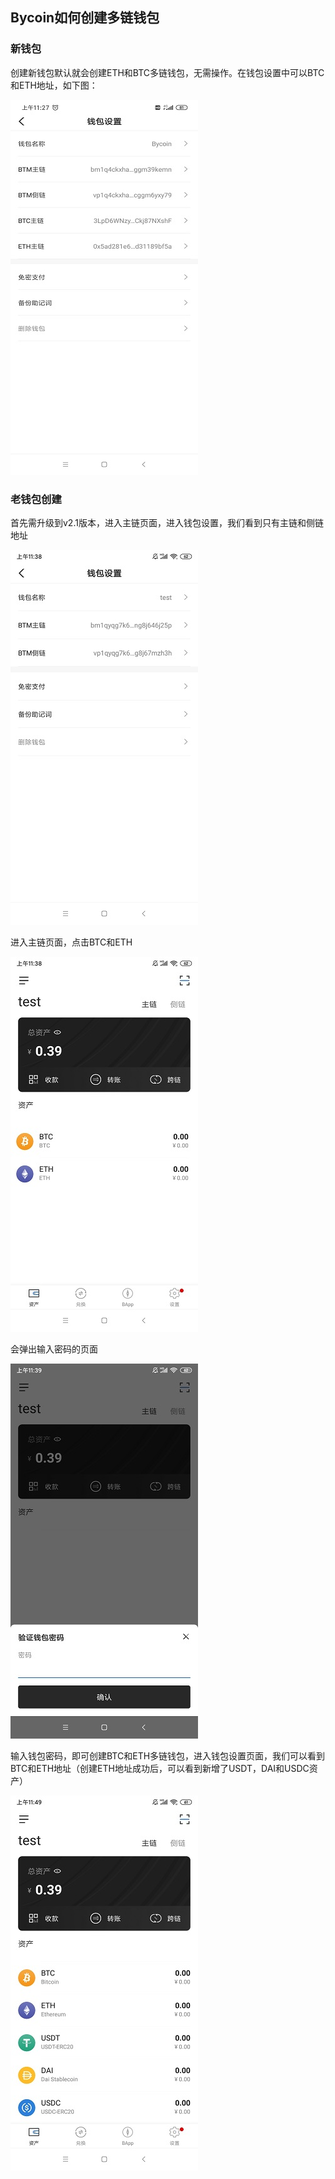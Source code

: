 ## Bycoin如何创建多链钱包


### 新钱包

创建新钱包默认就会创建ETH和BTC多链钱包，无需操作。在钱包设置中可以BTC和ETH地址，如下图：

![](../images/bycoin-multi-chain1.jpg)

### 老钱包创建

首先需升级到v2.1版本，进入主链页面，进入钱包设置，我们看到只有主链和侧链地址

![](../images/bycoin-multi-chain2.jpg)

进入主链页面，点击BTC和ETH

![](../images/bycoin-multi-chain3.jpg)

会弹出输入密码的页面

![](../images/bycoin-multi-chain4.jpg)

输入钱包密码，即可创建BTC和ETH多链钱包，进入钱包设置页面，我们可以看到BTC和ETH地址（创建ETH地址成功后，可以看到新增了USDT，DAI和USDC资产）

![](../images/bycoin-multi-chain5.jpg)